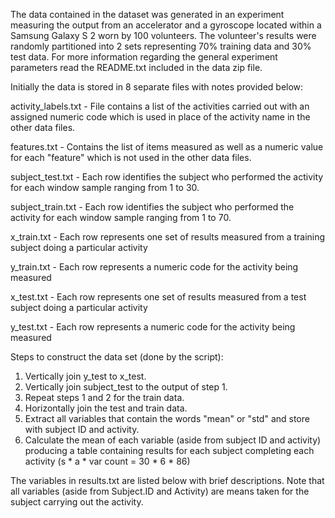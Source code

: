 The data contained in the dataset was generated in an experiment measuring the output from an accelerator and a gyroscope located within a Samsung Galaxy S 2 worn by 100 volunteers. The volunteer's results were randomly partitioned into 2 sets representing 70% training data and 30% test data. For more information regarding the general experiment parameters read the README.txt included in the data zip file.

Initially the data is stored in 8 separate files with notes provided below:

activity_labels.txt - File contains a list of the activities carried out with an assigned numeric code which is used in place of the activity name in the other data files.

features.txt - Contains the list of items measured as well as a numeric value for each "feature" which is not used in the other data files.

subject_test.txt - Each row identifies the subject who performed the activity for each window sample ranging from 1 to 30.

subject_train.txt - Each row identifies the subject who performed the activity for each window sample ranging from 1 to 70.  

x_train.txt - Each row represents one set of results measured from a training subject doing a particular activity

y_train.txt - Each row represents a numeric code for the activity being measured

x_test.txt - Each row represents one set of results measured from a test subject doing a particular activity

y_test.txt - Each row represents a numeric code for the activity being measured

Steps to construct the data set (done by the script):

1. Vertically join y_test to x_test. 
2. Vertically join subject_test to the output of step 1.
3. Repeat steps 1 and 2 for the train data.
4. Horizontally join the test and train data.
5. Extract all variables that contain the words "mean" or "std" and store with subject ID and activity.
6. Calculate the mean of each variable (aside from subject ID and activity) producing a table containing results for each subject completing each activity (s * a * var count = 30 * 6 * 86)

The variables in results.txt are listed below with brief descriptions. Note that all variables (aside from Subject.ID and Activity) are means taken for the subject carrying out the activity.


